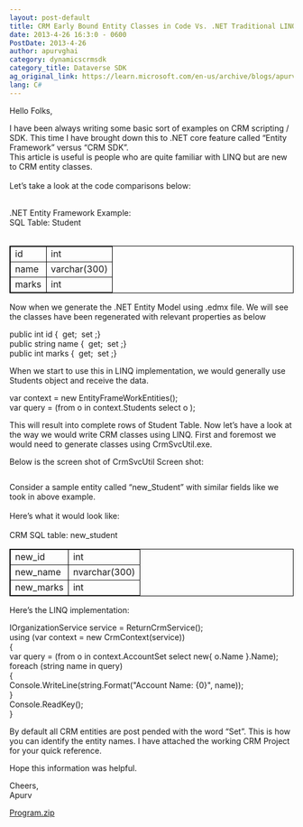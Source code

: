 ```yaml
---
layout: post-default
title: CRM Early Bound Entity Classes in Code Vs. .NET Traditional LINQ (Entity Framework)
date: 2013-4-26 16:3:0 - 0600
PostDate: 2013-4-26
author: apurvghai
category: dynamicscrmsdk
category_title: Dataverse SDK
ag_original_link: https://learn.microsoft.com/en-us/archive/blogs/apurvghai/crm-early-bound-entity-classes-in-code-vs-net-traditional-linq-entity-framework
lang: C#
---
```

<p class="body">Hello Folks,</p>
<p>I have been always writing some basic sort of examples on CRM scripting / SDK. This time I have brought down this to .NET core feature called &ldquo;Entity Framework&rdquo; versus &ldquo;CRM SDK&rdquo;. <br /> This article is useful is people who are quite familiar with LINQ but are new to CRM entity classes. <br /> <br /> Let&rsquo;s take a look at the code comparisons below:</p>
<p><br /> .NET Entity Framework Example: <br /> SQL Table: Student<br /><br /></p>
<table style="border:1px solid #000;" border="1" cellspacing="3" cellpadding="3">
<tbody>
<tr>
<td>id</td>
<td>int</td>
</tr>
<tr>
<td>name</td>
<td>varchar(300)</td>
</tr>
<tr>
<td>marks</td>
<td>int</td>
</tr>
</tbody>
</table>
<p>Now when we generate the .NET Entity Model using .edmx file. We will see the classes have been regenerated with relevant properties as below</p>
<p class="sourceCode"><span class="functionName">public int</span> id {<span class="functionName">&nbsp;&nbsp;get</span>;<span class="functionName">&nbsp;&nbsp;set&nbsp;</span>;}<br /> <span class="functionName">public string</span> name {<span class="functionName">&nbsp;&nbsp;get</span>;<span class="functionName">&nbsp;&nbsp;set&nbsp;</span>;}<br /> <span class="functionName">public int</span> marks {<span class="functionName">&nbsp;&nbsp;get</span>;<span class="functionName">&nbsp;&nbsp;set&nbsp;</span>;}</p>
<p>When we start to use this in LINQ implementation, we would generally use Students object and receive the data.</p>
<p><span class="functionName">var</span> context = <span class="functionName">new</span> <span class="className">EntityFrameWorkEntities</span>(); <br /> <span class="functionName">var</span> query = (<span class="functionName">from</span> o in context.Students <span class="functionName">select o</span> );</p>
<p>This will result into complete rows of Student Table. Now let&rsquo;s have a look at the way we would write CRM classes using LINQ. First and foremost we would need to generate classes using CrmSvcUtil.exe.</p>
<p>Below is the screen shot of CrmSvcUtil Screen shot:</p>
<p><img src="https://msdnshared.blob.core.windows.net/media/MSDNBlogsFS/prod.evol.blogs.msdn.com/CommunityServer.Blogs.Components.WeblogFiles/00/00/01/45/90/0878.crmsvc.png" alt="" border="0" /></p>
<p>Consider a sample entity called &ldquo;new_Student&rdquo; with similar fields like we took in above example. <br /> <br /> Here&rsquo;s what it would look like: <br /> <br />CRM SQL table: new_student</p>
<table style="border:1px solid #000;" border="1" cellspacing="3" cellpadding="3">
<tbody>
<tr>
<td>new_id</td>
<td>int</td>
</tr>
<tr>
<td>new_name</td>
<td>nvarchar(300)</td>
</tr>
<tr>
<td>new_marks</td>
<td>int</td>
</tr>
</tbody>
</table>
<p>Here&rsquo;s the LINQ implementation:</p>
<p class="sourceCode"><span class="className">IOrganizationService</span> service = ReturnCrmService(); <br /> <span class="functionName">using</span> (<span class="functionName">var</span> context = <span class="functionName">new</span> <span class="functionName">CrmContext</span>(service)) <br /> { <br /> <span class="functionName">var</span> query = (<span class="functionName">from</span> o in context.AccountSet <span class="functionName">select new</span>{ o.Name }.Name); <br /> <span class="functionName">foreach</span> (<span class="functionName">string</span> name in query) <br /> { <br /> <span class="className">Console</span>.WriteLine(<span class="functionName">string</span>.Format("Account Name: {0}", name)); <br /> } <br /> <span class="className">Console</span>.ReadKey(); <br /> }</p>
<p>By default all CRM entities are post pended with the word &ldquo;Set&rdquo;. This is how you can identify the entity names. I have attached the working CRM Project for your quick reference.</p>
<p>Hope this information was helpful.</p>
<p>Cheers, <br /> Apurv</p>
<p><a href="https://msdnshared.blob.core.windows.net/media/MSDNBlogsFS/prod.evol.blogs.msdn.com/CommunityServer.Components.PostAttachments/00/10/41/44/12/Program.zip">Program.zip</a></p>
